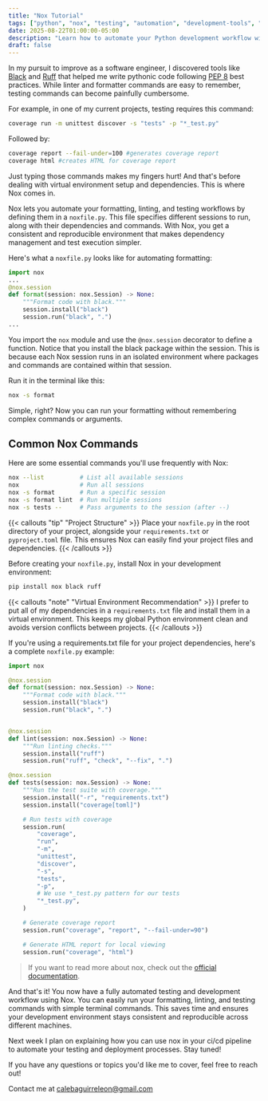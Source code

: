 ```yaml
---
title: "Nox Tutorial"
tags: ["python", "nox", "testing", "automation", "development-tools", "tutorial", "workflow-automation"]
date: 2025-08-22T01:00:00-05:00
description: "Learn how to automate your Python development workflow with Nox. Stop typing complex testing commands and create reproducible environments for formatting, linting, and testing with simple noxfile.py configurations."
draft: false
---
```


In my pursuit to improve as a software engineer, I discovered tools like [Black](https://black.readthedocs.io/en/stable/) and [Ruff](https://docs.astral.sh/ruff/) that helped me write pythonic code following [PEP 8](https://peps.python.org/pep-0008/) best practices. While linter and formatter commands are easy to remember, testing commands can become painfully cumbersome.

For example, in one of my current projects, testing requires this command:
```bash
coverage run -m unittest discover -s "tests" -p "*_test.py"
```
Followed by:
```bash
coverage report --fail-under=100 #generates coverage report
coverage html #creates HTML for coverage report
```
Just typing those commands makes my fingers hurt! And that's before dealing with virtual environment setup and dependencies. This is where Nox comes in.

Nox lets you automate your formatting, linting, and testing workflows by defining them in a `noxfile.py`. This file specifies different sessions to run, along with their dependencies and commands. With Nox, you get a consistent and reproducible environment that makes dependency management and test execution simpler.

Here's what a `noxfile.py` looks like for automating formatting:

```python
import nox
...
@nox.session
def format(session: nox.Session) -> None:
    """Format code with black."""
    session.install("black")
    session.run("black", ".")
...
```

You import the `nox` module and use the `@nox.session` decorator to define a function. Notice that you install the black package within the session. This is because each Nox session runs in an isolated environment where packages and commands are contained within that session.


Run it in the terminal like this:

```bash
nox -s format
```

Simple, right? Now you can run your formatting without remembering complex commands or arguments.

## Common Nox Commands

Here are some essential commands you'll use frequently with Nox:

```bash
nox --list          # List all available sessions
nox                 # Run all sessions
nox -s format       # Run a specific session
nox -s format lint  # Run multiple sessions
nox -s tests --     # Pass arguments to the session (after --)
```

{{< callouts "tip" "Project Structure" >}}
Place your `noxfile.py` in the root directory of your project, alongside your `requirements.txt` or `pyproject.toml` file. This ensures Nox can easily find your project files and dependencies.
{{< /callouts >}}

Before creating your `noxfile.py`, install Nox in your development environment:

```bash
pip install nox black ruff
```

{{< callouts "note" "Virtual Environment Recommendation" >}}
I prefer to put all of my dependencies in a `requirements.txt` file and install them in a virtual environment. This keeps my global Python environment clean and avoids version conflicts between projects.
{{< /callouts >}}

If you're using a requirements.txt file for your project dependencies, here's a complete `noxfile.py` example:

```python
import nox

@nox.session
def format(session: nox.Session) -> None:
    """Format code with black."""
    session.install("black")
    session.run("black", ".")


@nox.session
def lint(session: nox.Session) -> None:
    """Run linting checks."""
    session.install("ruff")
    session.run("ruff", "check", "--fix", ".")

@nox.session
def tests(session: nox.Session) -> None:
    """Run the test suite with coverage."""
    session.install("-r", "requirements.txt")
    session.install("coverage[toml]")

    # Run tests with coverage
    session.run(
        "coverage",
        "run",
        "-m",
        "unittest",
        "discover",
        "-s",
        "tests",
        "-p",
        # We use *_test.py pattern for our tests
        "*_test.py",
    )

    # Generate coverage report
    session.run("coverage", "report", "--fail-under=90")

    # Generate HTML report for local viewing
    session.run("coverage", "html")
```

> If you want to read more about nox, check out the [official documentation](https://nox.thea.codes/en/stable/).

And that's it! You now have a fully automated testing and development workflow using Nox. You can easily run your formatting, linting, and testing commands with simple terminal commands. This saves time and ensures your development environment stays consistent and reproducible across different machines.

Next week I plan on explaining how you can use nox in your ci/cd pipeline to automate your testing and deployment processes. Stay tuned!

If you have any questions or topics you'd like me to cover, feel free to reach out!

Contact me at [calebaguirreleon@gmail.com](mailto:calebaguirreleon+blog.questions@gmail.com?subject=Question%20about%20Concept&body=Hi%20Caleb%2C%0A%0AI%20read%20your%20Nox%20tutorial%20and%20had%20a%20question%3A%0A%0A%5BYour%20question%20here%5D%0A%0AThanks%21)